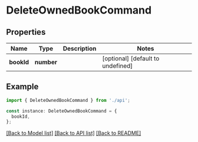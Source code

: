 # DeleteOwnedBookCommand

## Properties

| Name       | Type       | Description | Notes                             |
| ---------- | ---------- | ----------- | --------------------------------- |
| **bookId** | **number** |             | [optional] [default to undefined] |

## Example

```typescript
import { DeleteOwnedBookCommand } from './api';

const instance: DeleteOwnedBookCommand = {
  bookId,
};
```

[[Back to Model list]](../README.md#documentation-for-models) [[Back to API list]](../README.md#documentation-for-api-endpoints) [[Back to README]](../README.md)

